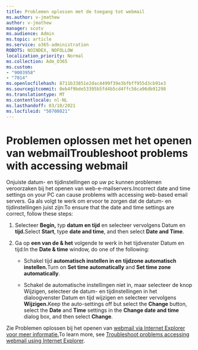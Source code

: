 ```yaml
---
title: Problemen oplossen met de toegang tot webmail
ms.author: v-jmathew
author: v-jmathew
manager: scotv
ms.audience: Admin
ms.topic: article
ms.service: o365-administration
ROBOTS: NOINDEX, NOFOLLOW
localization_priority: Normal
ms.collection: Adm_O365
ms.custom:
- "9003958"
- "7014"
ms.openlocfilehash: 8711b33851e2dac4499f39e3bfbff955d3cb91e3
ms.sourcegitcommit: 0eb4f9bde53395b5fd4b5cd4ffc56ca96db91298
ms.translationtype: MT
ms.contentlocale: nl-NL
ms.lasthandoff: 03/10/2021
ms.locfileid: "50708021"
---
```

# <a name="troubleshoot-problems-with-accessing-webmail"></a><span data-ttu-id="cfb7e-102">Problemen oplossen met het openen van webmail</span><span class="sxs-lookup"><span data-stu-id="cfb7e-102">Troubleshoot problems with accessing webmail</span></span>

<span data-ttu-id="cfb7e-103">Onjuiste datum- en tijdinstellingen op uw pc kunnen problemen veroorzaken bij het openen van web-e-mailservers.</span><span class="sxs-lookup"><span data-stu-id="cfb7e-103">Incorrect date and time settings on your PC can cause problems with accessing web-based email servers.</span></span> <span data-ttu-id="cfb7e-104">Ga als volgt te werk om ervoor te zorgen dat de datum- en tijdinstellingen juist zijn:</span><span class="sxs-lookup"><span data-stu-id="cfb7e-104">To ensure that the date and time settings are correct, follow these steps:</span></span>

1. <span data-ttu-id="cfb7e-105">Selecteer **Begin,** typ **datum en tijd** en selecteer vervolgens Datum en **tijd.**</span><span class="sxs-lookup"><span data-stu-id="cfb7e-105">Select **Start**, type **date and time**, and then select **Date and Time**.</span></span>
2. <span data-ttu-id="cfb7e-106">Ga op **een van de & het** volgende te werk in het tijdvenster Datum en tijd:</span><span class="sxs-lookup"><span data-stu-id="cfb7e-106">In the **Date & time** window, do one of the following:</span></span>

    - <span data-ttu-id="cfb7e-107">Schakel tijd **automatisch instellen in en** **tijdzone automatisch instellen.**</span><span class="sxs-lookup"><span data-stu-id="cfb7e-107">Turn on **Set time automatically** and **Set time zone automatically**.</span></span>

    - <span data-ttu-id="cfb7e-108">Schakel de automatische instellingen niet  in, maar  selecteer  de knop  Wijzigen, selecteer de datum- en tijdinstellingen in het dialoogvenster Datum en tijd wijzigen en selecteer vervolgens **Wijzigen.**</span><span class="sxs-lookup"><span data-stu-id="cfb7e-108">Keep the auto-settings off but select the **Change** button, select the **Date** and **Time** settings in the **Change date and time** dialog box, and then select **Change**.</span></span>

<span data-ttu-id="cfb7e-109">Zie Problemen oplossen bij het openen van [webmail via Internet Explorer voor meer informatie.](https://answers.microsoft.com/windows/forum/all/problem-accessing-email-through-ie/41f871f3-6df3-4bc9-a5bd-7f71651a2888)</span><span class="sxs-lookup"><span data-stu-id="cfb7e-109">To learn more, see [Troubleshoot problems accessing webmail using Internet Explorer](https://answers.microsoft.com/windows/forum/all/problem-accessing-email-through-ie/41f871f3-6df3-4bc9-a5bd-7f71651a2888).</span></span>
